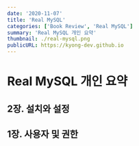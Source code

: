 ```yaml
---
date: '2020-11-07'
title: 'Real MySQL'
categories: ['Book Review', 'Real MySQL']
summary: 'Real MySQL 개인 요약'
thumbnail: ./real-mysql.png
publicURL: https://kyong-dev.github.io
---
```



# Real MySQL 개인 요약

## 2장. 설치와 설정

## 1장. 사용자 및 권한